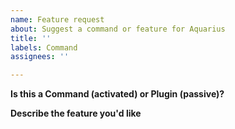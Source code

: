 ```yaml
---
name: Feature request
about: Suggest a command or feature for Aquarius
title: ''
labels: Command
assignees: ''

---
```


**Is this a Command (activated) or Plugin (passive)?**


**Describe the feature you'd like**
